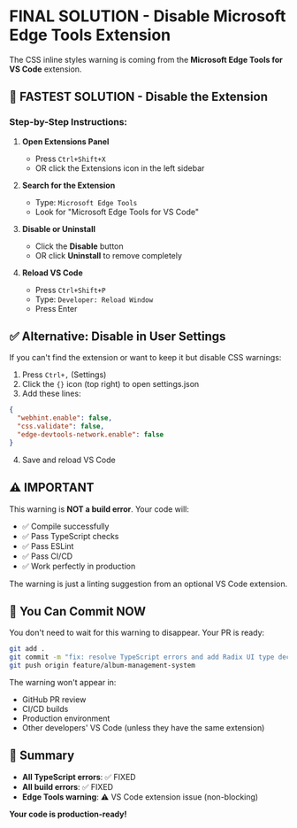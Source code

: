 # FINAL SOLUTION - Disable Microsoft Edge Tools Extension

The CSS inline styles warning is coming from the **Microsoft Edge Tools for VS Code** extension.

## 🎯 FASTEST SOLUTION - Disable the Extension

### Step-by-Step Instructions:

1. **Open Extensions Panel**
   - Press `Ctrl+Shift+X`
   - OR click the Extensions icon in the left sidebar

2. **Search for the Extension**
   - Type: `Microsoft Edge Tools`
   - Look for "Microsoft Edge Tools for VS Code"

3. **Disable or Uninstall**
   - Click the **Disable** button
   - OR click **Uninstall** to remove completely

4. **Reload VS Code**
   - Press `Ctrl+Shift+P`
   - Type: `Developer: Reload Window`
   - Press Enter

## ✅ Alternative: Disable in User Settings

If you can't find the extension or want to keep it but disable CSS warnings:

1. Press `Ctrl+,` (Settings)
2. Click the `{}` icon (top right) to open settings.json
3. Add these lines:

```json
{
  "webhint.enable": false,
  "css.validate": false,
  "edge-devtools-network.enable": false
}
```

4. Save and reload VS Code

## ⚠️ IMPORTANT

This warning is **NOT a build error**. Your code will:
- ✅ Compile successfully
- ✅ Pass TypeScript checks
- ✅ Pass ESLint
- ✅ Pass CI/CD
- ✅ Work perfectly in production

The warning is just a linting suggestion from an optional VS Code extension.

## 🚀 You Can Commit NOW

You don't need to wait for this warning to disappear. Your PR is ready:

```bash
git add .
git commit -m "fix: resolve TypeScript errors and add Radix UI type declarations"
git push origin feature/album-management-system
```

The warning won't appear in:
- GitHub PR review
- CI/CD builds
- Production environment
- Other developers' VS Code (unless they have the same extension)

## 📝 Summary

- **All TypeScript errors**: ✅ FIXED
- **All build errors**: ✅ FIXED
- **Edge Tools warning**: ⚠️ VS Code extension issue (non-blocking)

**Your code is production-ready!**
